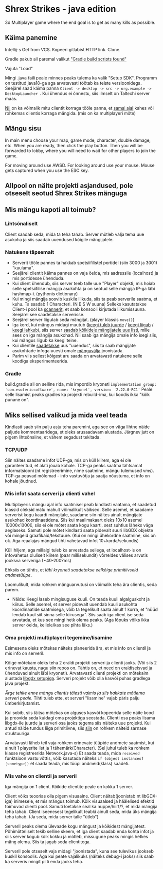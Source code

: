 # Shrex Strikes - java edition

3d Multiplayer game where the end goal is to get as many kills as possible.

## Käima panemine
Intellij-s Get from VCS. Kopeeri gitlabist HTTP link. Clone.

Gradle pakub all paremal valikut ["Gradle build scripts found"](https://i.imgur.com/I0cSoiq.png)

Vajuta "Load"

Mingi .java faili peale minnes peaks tulema ka valik "Setup SDK". Programm on testitud java18-ga aga arvatavasti töötab ka teiste versioonidega. Seejärel saad käima panna `Client -> desktop -> src -> org.example -> DesktopLauncher `. Kui ühendus ei õnnestu, siis ilmselt on Taltechi server maas.

[Nii](https://i.imgur.com/0ANqn39.png) on ka võimalik mitu clientit korraga tööle panna, et [samal ajal](https://i.imgur.com/3XYjNmh.png) kahes või rohkemas clientis korraga mängida. (mis on ka multiplayeri mõte)


## Mängu sisu
In main menu choose your map, game mode, character, double damage, etc. 
When you are ready, then click the play button. Then you will be forwarded to lobby,
where you will need to wait for other players to join the game.

For moving around use AWSD. For looking around use your mouse. Mouse gets captured when you use the ESC key.




## Allpool on näite projekti asjandused, pole otseselt seotud Shrex Strikes mänguga



## Mis mängu kapoti all toimub?

### Lihtsõnaliselt
Client saadab seda, mida ta teha tahab. Server mõtleb välja tema uue asukoha ja siis saadab uuendused kõigile mängijatele.

### Natukene täpsemalt
- Serverit tööle pannes ta hakkab spetsiifilistel portidel (siin 3000 ja 3001) "kuulama".
- Seejärel clientit käima pannes on vaja öelda, mis aadressile (localhost) ja mis portidesse ühenduda.
- Kui client ühendub, siis server teeb talle uue "Player" objekti, mis hoiab selle spetsiifilise mängija asukohta ja on seotud selle mängija IP-ga läbi hashmap-i. (pythonis dictionary)
- Kui mingi mängija soovib kuskile liikuda, siis ta peab serverile saatma, et kuhu. Ta saadab 1 Characteri. (N E S W suuna) Selleks kasutatakse Client-i pool ka [scannerit](https://i.imgur.com/NRTyZ3E.png), et saab konsooli kirjutada liikumissuuna. Seejärel see saadetakse serverisse.
- Seejärel server liigutab seda mängijat. (player klassis `move()`)
- Iga kord, kui mängus midagi muutub ([keegi tuleb juurde](https://i.imgur.com/bmVnBJE.png) / [keegi liigub](https://i.imgur.com/WaWN5Ka.png) / [keegi lahkub](https://i.imgur.com/pvCaUrX.png)), siis server [saadab kõikidele mängijatele uue listi](https://i.imgur.com/RK69ay9.png), mille sees on iga mängija asukohad. Nii saab iga mängija omale info isegi siis, kui mängus liigub ka keegi teine.
- Kui clientile [saadetakse](https://i.imgur.com/Z1XA5IQ.png) uus "uuendus", siis ta saab mängijate asukohtade infoga uuesti omale [mänguvälja](https://i.imgur.com/0nqBszu.png) joonistada.
- Parim viis sellest kõigest aru saada on arvatavasti natukene selle koodiga eksperimenteerida.

### Gradle
build.gradle all on selline rida, mis impordib kryoneti 
`implementation group: 'com.esotericsoftware', name: 'kryonet', version: '2.22.0-RC1'` Peale selle lisamist peaks gradles ka projekti rebuild-ima, kui koodis ikka "kõik punane on".

## Miks sellised valikud ja mida veel teada
Kindlasti saab siin palju asju teha paremini, aga see on väga lihtne näide paljude kommentaaridega, et oleks arusaadavam alustada. Järgnev jutt on pigem lihtsõnaline, et vähem segadust tekitada.

### TCP/UDP
Siin näites saadame infot UDP-ga, mis on küll kiirem, aga ei ole garanteeritud, et alati jõuab kohale. TCP-ga peaks saatma tähtsamat informatsiooni (nt registreerimine, nime saatmine, mängu tulemused vms). TCP-ga peavad mõlemad - info vastuvõtja ja saatja nõustuma, et info on kohale jõudnud. 

### Mis infot saata serveri ja clienti vahel
Multiplayeris mängu ajal info saatmisel peab kindlasti vaatama, et saadetud klassid oleksid mälu mahult võimalikult väiksed. 
Selle asemel, et saadame serverist kogu kaardi mängijale, saadame siin näites ainult mängijate asukohad koordinaatidena. 
Siis kui maailmakaart oleks 10x10 asemel 10000x10000, siis ei ole mõtet saata kogu kaarti, sest suhtlus läheks väga aeglaseks. 
Samuti pole mõtet kindlasti saata pidevalt suuri libGDX objekte või mingeid graafikaid/tekstuure. (Kui on mingi ühekordne saatmine, siis on ok. Aga reaalajas mängud tihti vahetavad infot 10+korda/sekundis)

Küll hiljem, aga millalgi tuleb ka arvestada sellega, et localhost-is on infovahetus oluliselt kiirem (paar millisekundit) võrreldes välises arvutis jooksva serveriga (~40-200?ms)

Ehksiis on tähtis, et *läbi kryoneti saadetakse eelkõige primitiivseid andmetüüpe*.

Loomulikult, mida rohkem mänguarvutusi on võimalik teha ära clientis, seda parem. 
- Näide: Keegi laseb mingisuguse kuuli. On teada kuuli algalguskoht ja kiirus. Selle asemel, et server pidevalt uuendab kuuli asukohta koordinaatide saatmisega, võib ta tegelikult saata ainult 1 korra, et "nüüd lendab kuul siit sinna selle kiirusega". Siis saab iga client ise seda arvutada, et kus see mingi hetk olema peaks. (Aga lõpuks võiks ikka server öelda, kellele/kas see pihta läks.)


### Oma projekti multiplayeri tegemine/lisamine
Esimesena oleks mõtekas näiteks planeerida ära, et mis info on clientil ja mis info on serveril.

Kõige mõtekam oleks teha 2 eraldi projekti serveri ja clienti jaoks. (Või siis 2 erinevat kausta, nagu siin repos on. Tähtis on, et need on eraldiseisvad ja ühenduvad ainult läbi kryoneti). Arvatavasti clienti projekti on mõtekaim alustada [libgdx setupiga](https://libgdx.com/wiki/start/project-generation). Serveri projekt võib olla kasvõi puhas gradlega java projekt.

*Ärge tehke enne mängu clientis täiesti valmis ja siis hakkate mõtlema serveri peale.* Tihti tuleb ette, et serveri "lisamine" vajab päris palju ümberkirjutamist. 

Kui sobib, siis täitsa mõtekas on alguses kasvõi kopeerida selle näite kood ja proovida seda kuidagi oma projektiga seostada. Clienti osa peaks lisama libgdx-ile juurde ja serveri osa jaoks tegema siis näiteks uue projekti. Kui antud näide tundus liiga primitiivne, siis [siin](https://github.com/EsotericSoftware/kryonet/tree/master/examples/com/esotericsoftware/kryonet/examples) on rohkem näiteid sarnase struktuuriga.

Arvatavasti läheb teil vaja rohkem erinevate tüüpide andmete saatmist, kui ainult 1 playerite list ja 1 tähemärk(Character). (Sel juhul tuleb ka rohkem klasse registreerida Network.java-s) Et saada teada, mida `received` funktsioon vastu võttis, võib kasutada näiteks `if (object instanceof [sometype])` et saada teada, mis tüüpi andmeid(klass) saadeti.

### Mis vahe on clientil ja serveril
Iga mängija on 1 client. Kõikide clientite peale on kokku 1 server.

Client võiks teoorias olla pigem visuaalne. Client näitab(joonistab nt libGDX-iga) inimesele, et mis mängus toimub. Kõik visuaalsed ja häälelised efektid toimuvad clienti pool. Samuti loetakse seal ka nuppe/hiirt/?, et mida mängija teha tahab.
Client iseenesest tegelikult teabki ainult seda, mida üks mängija teha tahab. (Ja seda, mida server talle "ütleb")

Serveril peaks olema ülevaade kogu mängust ja kõikidest mängijatest. Põhimõtteliselt tekib selline skeem, et iga client saadab enda kohta infot ja siis server kogub kõik kokku ja mõtleb, missugune peaks mingis hetkes mäng olema. Siis ta jagab seda clientitega.

Serveril pole otseselt vaja midagi "joonistada", kuna see tulevikus jookseb kuskil konsoolis. Aga kui peate vajalikuks (näiteks debug-i jaoks) siis saab ka serveris mingit pilti enda jaoks teha.

